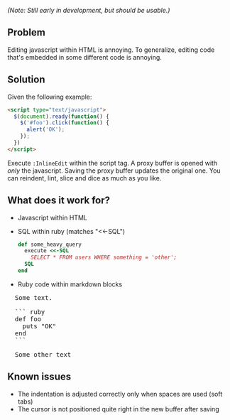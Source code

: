 *(Note: Still early in development, but should be usable.)*

## Problem

Editing javascript within HTML is annoying. To generalize, editing code that's
embedded in some different code is annoying.

## Solution

Given the following example:

``` html
<script type="text/javascript">
  $(document).ready(function() {
    $('#foo').click(function() {
      alert('OK');
    });
  })
</script>
```

Execute `:InlineEdit` within the script tag. A proxy buffer is opened with
*only* the javascript. Saving the proxy buffer updates the original one. You
can reindent, lint, slice and dice as much as you like.

## What does it work for?

- Javascript within HTML
- SQL within ruby (matches "<<-SQL")

  ``` ruby
  def some_heavy_query
    execute <<-SQL
      SELECT * FROM users WHERE something = 'other';
    SQL
  end
  ```

- Ruby code within markdown blocks

<pre>
  Some text.

  ``` ruby
  def foo
    puts "OK"
  end
  ```

  Some other text
</pre>

## Known issues

- The indentation is adjusted correctly only when spaces are used (soft tabs)
- The cursor is not positioned quite right in the new buffer after saving
